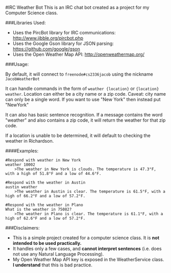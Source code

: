 #IRC Weather Bot
This is an IRC chat bot created as a project for my Computer Science class.

###Libraries Used:

* Uses the PircBot library for IRC communications: http://www.jibble.org/pircbot.php
* Uses the Google Gson library for JSON parsing: https://github.com/google/gson
* Uses the Open Weather Map API: http://openweathermap.org/

###Usage:

By default, it will connect to  `freenode#cs2336jacob` using the nickname `JacobWeatherBot`

It can handle commands in the form of `weather {location}` or `{location} weather`. Location can either be a city name
or a zip code. Caveat: city name can only be a single word. If you want to use "New York" then instead put "NewYork"

It can also has basic sentence recognition. If a message contains the word "weather" and also contains a zip code, it
will return the weather for that zip code.

If a location is unable to be determined, it will default to checking the weather in Richardson.

####Examples:

    #Respond with weather in New York
    weather 10002
        >The weather in New York is clouds. The temperature is 47.3°F, with a high of 51.8°F and a low of 44.6°F.

    #Respond with the weather in Austin
    austin weather
        >The weather in Austin is clear. The temperature is 61.5°F, with a high of 66.2°F and a low of 57.2°F.

    #Respond with the weather in Plano
    What is the weather in 75082?
        >The weather in Plano is clear. The temperature is 61.1°F, with a high of 62.6°F and a low of 57.2°F.

###Disclaimers:

* This is a simple project created for a computer science class. It is **not intended to be used practically.**
* It handles only a few cases, and **cannot interpret sentences** (i.e. does not use any Natural Language Processing).
* My Open Weather Map API key is exposed in the WeatherService class. **I understand** that this is bad practice.

